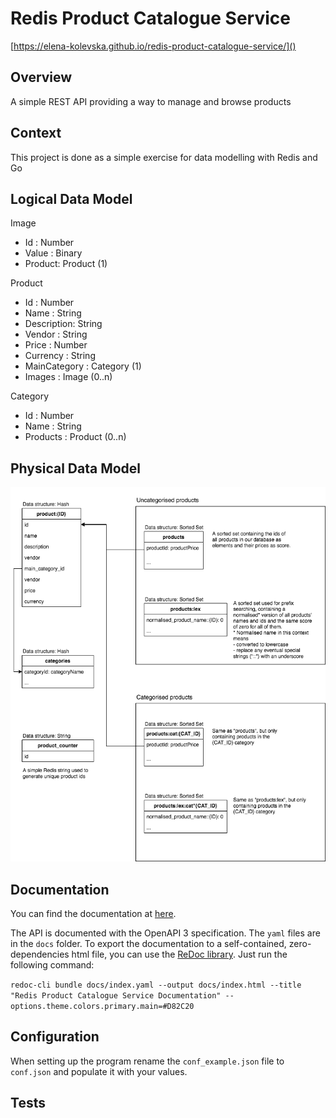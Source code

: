 # Redis Product Catalogue Service
[https://elena-kolevska.github.io/redis-product-catalogue-service/]()

## Overview
A simple REST API providing a way to manage and browse products

## Context
This project is done as a simple exercise for data modelling with Redis and Go

## Logical Data Model
Image  
- Id : Number
- Value : Binary
- Product: Product (1)  

Product  
- Id : Number
- Name : String
- Description: String
- Vendor : String
- Price : Number
- Currency : String
- MainCategory : Category (1)
- Images : Image (0..n)

Category
- Id : Number
- Name : String
- Products : Product (0..n)

## Physical Data Model
![data Model](data_model.png "Redis Data Model")

## Documentation
You can find the documentation at [here](https://elena-kolevska.github.io/redis-product-catalogue-service/).  

The API is documented with the OpenAPI 3 specification. The `yaml` files are in the `docs` folder.
To export the documentation to a self-contained, zero-dependencies html file, you can use the [ReDoc library](https://github.com/Redocly/redoc). Just run the following command:  

```redoc-cli bundle docs/index.yaml --output docs/index.html --title "Redis Product Catalogue Service Documentation" --options.theme.colors.primary.main=#D82C20```

## Configuration
When setting up the program rename the `conf_example.json` file to `conf.json` and populate it with your values. 

## Tests